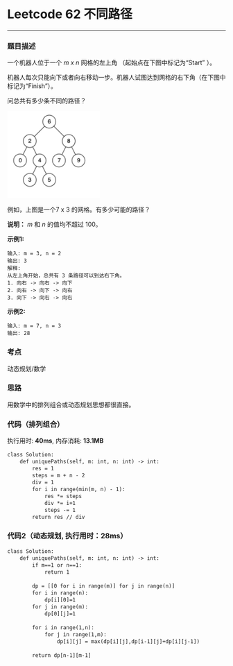 # Leetcode 62 不同路径
***
### 题目描述
一个机器人位于一个 *m x n* 网格的左上角 （起始点在下图中标记为“Start” ）。

机器人每次只能向下或者向右移动一步。机器人试图达到网格的右下角（在下图中标记为“Finish”）。

问总共有多少条不同的路径？

<img src="images/235.png" width="=400" height="200" >

例如，上图是一个7 x 3 的网格。有多少可能的路径？

**说明：** *m* 和 *n* 的值均不超过 100。

**示例1:**

	输入: m = 3, n = 2
	输出: 3
	解释:
	从左上角开始，总共有 3 条路径可以到达右下角。
	1. 向右 -> 向右 -> 向下
	2. 向右 -> 向下 -> 向右
	3. 向下 -> 向右 -> 向右

	
**示例2:**

	输入: m = 7, n = 3
	输出: 28
	


### 考点

动态规划/数学

### 思路

用数学中的排列组合或动态规划思想都很直接。


### 代码（排列组合）
执行用时: **40ms**, 内存消耗: **13.1MB**

```
class Solution:
    def uniquePaths(self, m: int, n: int) -> int:
        res = 1
        steps = m + n - 2
        div = 1
        for i in range(min(m, n) - 1):
            res *= steps
            div *= i+1
            steps -= 1
        return res // div
```

### 代码2（动态规划, 执行用时：28ms）

```
class Solution:
    def uniquePaths(self, m: int, n: int) -> int:
        if m==1 or n==1:
            return 1
        
        dp = [[0 for i in range(m)] for j in range(n)]
        for i in range(n):
            dp[i][0]=1
        for j in range(m):
            dp[0][j]=1
        
        for i in range(1,n):
            for j in range(1,m):
                dp[i][j] = max(dp[i][j],dp[i-1][j]+dp[i][j-1])
        
        return dp[n-1][m-1]
```